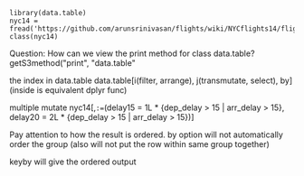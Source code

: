
``` {r}
library(data.table)
nyc14 = fread('https://github.com/arunsrinivasan/flights/wiki/NYCflights14/flights14.csv')
class(nyc14)
```

Question: How can we view the print method for class data.table?
getS3method("print", "data.table"

the index in data.table
data.table[i(filter, arrange), j(transmutate, select), by] (inside is equivalent dplyr func)

multiple mutate
nyc14[,`:=`(delay15 = 1L * {dep_delay > 15 | arr_delay > 15}, delay20 = 2L * {dep_delay > 15 | arr_delay > 15})]

Pay attention to how the result is ordered.
by option will not automatically order the group (also will not put the row within same group together)

keyby will give the ordered output

